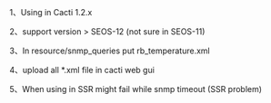 1、Using in Cacti 1.2.x

2、support version > SEOS-12 (not sure in SEOS-11)

3、In resource/snmp_queries
put rb_temperature.xml

4、upload all *.xml file in cacti web gui

5、When using in SSR might fail while snmp timeout (SSR problem)
